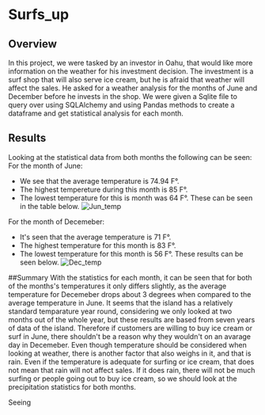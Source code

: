 # Surfs_up
## Overview 
In this project, we were tasked by an investor in Oahu, that would like more information on the weather for his investment decision. The investment is a surf shop that will also serve ice cream, but he is afraid that weather will affect the sales. He asked for a weather analysis for the months of June and December before he invests in the shop. We were given a Sqlite file to query over using SQLAlchemy and using Pandas methods to create a dataframe and get statistical analysis for each month. 

## Results
Looking at the statistical data from both months the following can be seen:
For the month of June:
 * We see that the average temperature is 74.94 F°.
 * The highest tempereture during this month is 85 F°.
 * The lowest temperature for this is month was 64 F°. These can be seen in the table below.
 ![Jun_temp]()
 
 For the month of Decemeber:
 * It's seen that the average temperature is 71 F°.
 * The highest temperature for this month is 83 F°.
 * The lowest temperature for this month is 56 F°. These results can be seen below. 
 ![Dec_temp]()
 
##Summary 
 With the statistics for each month, it can be seen that for both of the months's temperatures it only differs slightly, as the average temperature for Decemeber drops about 3 degrees when compared to the average temperature in June. It seems that the island has a relatively standard temparature year round, considering we only looked at two months out of the whole year, but these results are based from seven years of data of the island. Therefore if customers are willing to buy ice cream or surf  in June, there shouldn't be a reason why they wouldn't on an avarage day in Decemeber. Even though temperature should be considered when looking at weather, there is another factor that also weighs in it, and that is rain. Even if the temperature is adequate for surfing or ice cream, that does not mean that rain will not affect sales. If it does rain, there will not be much surfing or people going out to buy ice cream, so we should look at the precipitation statistics for both months. 

Seeing 
